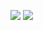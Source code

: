 ![](https://github-readme-stats.vercel.app/api/top-langs/?username=KxPlaug&theme=dark&layout=compact)
![](https://github-readme-stats.vercel.app/api?username=KxPlaug&show_icons=true&theme=dark&count_private=true)
